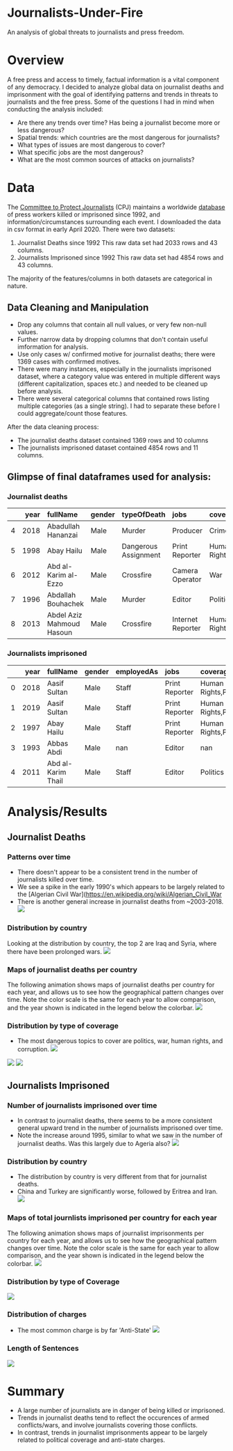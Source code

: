 # Journalists-Under-Fire
An analysis of global threats to journalists and press freedom.

# Overview

A free press and access to timely, factual information is a vital component of any democracy. I decided to analyze global data on journalist deaths and imprisonment with the goal of identifying patterns and trends in threats to journalists and the free press. Some of the questions I had in mind when conducting the analysis included:
- Are there any trends over time? Has being a journalist become more or less dangerous?
- Spatial trends: which countries are the most dangerous for journalists?
- What types of issues are most dangerous to cover?
- What specific jobs are the most dangerous?
- What are the most common sources of attacks on journalists?


# Data 

The [Committee to Protect Journalists](https://cpj.org/) (CPJ) maintains a worldwide [database](https://cpj.org/data/) of press workers killed or imprisoned since 1992, and information/circumstances surrounding each event. I downloaded the data in csv format in early April 2020. There were two datasets:

1) Journalist Deaths since 1992
This raw data set had 2033 rows and 43 columns.
2) Journalists Imprisoned since 1992
This raw data set had 4854 rows and 43 columns. 

The majority of the features/columns in both datasets are categorical in nature. 


## Data Cleaning and Manipulation

- Drop any columns that contain all null values, or very few non-null values.
- Further narrow data by dropping columns that don't contain useful imformation for analysis.
- Use only cases w/ confirmed motive for journalist deaths; there were 1369 cases with confirmed motives.
- There were many instances, especially in the journalists imprisoned dataset, where a category value was entered in multiple different ways (different capitalization, spaces etc.) and needed to be cleaned up before analysis.
- There were several categorical columns that contained rows listing multiple categories (as a single string). I had to separate these before I could aggregate/count those features. 

After the data cleaning process:
- The journalist deaths dataset contained 1369 rows and 10 columns
- The journalists imprisoned dataset contained 4854 rows and 11 columns.


## Glimpse of final dataframes used for analysis:

### Journalist deaths 
|    |   year | fullName                  | gender   | typeOfDeath          | jobs              | coverage                  | mediums        | country     | localOrForeign   | sourcesOfFire        |
|---:|-------:|:--------------------------|:---------|:---------------------|:------------------|:--------------------------|:---------------|:------------|:-----------------|:---------------------|
|  4 |   2018 | Abadullah Hananzai        | Male     | Murder               | Producer          | Crime,Politics,War        | Radio,Internet | Afghanistan | Local            | Political Group      |
|  5 |   1998 | Abay Hailu                | Male     | Dangerous Assignment | Print Reporter    | Human Rights,Politics     | Print          | Ethiopia    | Local            | Government Officials |
|  6 |   2012 | Abd al-Karim al-Ezzo      | Male     | Crossfire            | Camera Operator   | War                       | Internet       | Syria       | Local            | Military Officials   |
|  7 |   1996 | Abdallah Bouhachek        | Male     | Murder               | Editor            | Politics                  | Print          | Algeria     | Local            | nan                  |
|  8 |   2013 | Abdel Aziz Mahmoud Hasoun | Male     | Crossfire            | Internet Reporter | Human Rights,Politics,War | Internet       | Syria       | Local            | Military Officials   |

### Journalists imprisoned 
|    |   year | fullName           | gender   | employedAs   | jobs           | coverage                  | mediums   | country   | localOrForeign   | charges    | lengthOfSentence
|---:|-------:|:-------------------|:---------|:-------------|:---------------|:--------------------------|:----------|:----------|:-----------------|:-----------|:-------------------|
|  0 |   2018 | Aasif Sultan       | Male     | Staff        | Print Reporter | Human Rights,Politics,War | Print     | India     | Local            | Anti-State | Sentence pending   |
|  1 |   2019 | Aasif Sultan       | Male     | Staff        | Print Reporter | Human Rights,Politics,War | Print     | India     | Local            | Anti-State | Sentence pending   |
|  2 |   1997 | Abay Hailu         | Male     | Staff        | Print Reporter | Human Rights,Politics     | Print     | Ethiopia  | Local            | nan        | 0-5 Years          |
|  3 |   1993 | Abbas Abdi         | Male     | nan          | Editor         | nan                       | Print     | Iran      | Local            | nan        | 0-5 Years          |
|  4 |   2011 | Abd al-Karim Thail | Male     | Staff        | Editor         | Politics                  | Internet  | Yemen     | Local            | No Charge  | Not Sentenced      |



# Analysis/Results

## Journalist Deaths 

### Patterns over time
- There doesn't appear to be a consistent trend in the number of journalists killed over time. 
- We see a spike in the early 1990's which appears to be largely related to the [Algerian Civil War](https://en.wikipedia.org/wiki/Algerian_Civil_War
- There is another general increase in journalist deaths from ~2003-2018.
![](images/TotalDeathsVsYear.png)

### Distribution by country
Looking at the distribution by country, the top 2 are Iraq and Syria, where there have been prolonged wars. 
![](images/TotalDeathsByCountry.png)

### Maps of journalist deaths per country
The following animation shows maps of journalist deaths per country for each year, and allows us to see how the geographical pattern changes over time. Note the color scale is the same for each year to allow comparison, and the year shown is indicated in the legend below the colorbar. 
![](images/DeathByCountry.gif)


### Distribution by type of coverage
- The most dangerous topics to cover are politics, war, human rights, and corruption.
![](images/TotalDeathsByCoverage.png)


![](images/TotalDeathsBysourcesOfFire.png)
![](images/TotalDeathsByTypeOfDeath.png)



## Journalists Imprisoned


### Number of journalists imprisoned over time
- In contrast to journalist deaths, there seems to be a more consistent general upward trend in the number of journalists imprisoned over time. 
- Note the increase around 1995, similar to what we saw in the number of journalist deaths. Was this largely due to Ageria also?
![](images/N_ImprisonedByYear.png)


### Distribution by country
- The distribution by country is very different from that for journalist deaths. 
- China and Turkey are significantly worse, followed by Eritrea and Iran.
![](images/N_ImprisonedBycountry.png)


### Maps of total journlists imprisoned per country for each year
The following animation shows maps of journalist imprisonments per country for each year, and allows us to see how the geographical pattern changes over time. Note the color scale is the same for each year to allow comparison, and the year shown is indicated in the legend below the colorbar.
![](images/ImprisonedByCountry.gif)


### Distribution by type of Coverage
![](images/N_ImprisonedBycoverage.png)

### Distribution of charges
- The most common charge is by far 'Anti-State'
![](images/N_ImprisonedBycharges.png)

### Length of Sentences
![](images/N_ImprisonedBylengthOfSentence.png)


# Summary
- A large number of journalists are in danger of being killed or imprisoned.
- Trends in journalist deaths tend to reflect the occurences of armed conflicts/wars, and involve journalists covering those conflicts.
- In contrast, trends in journalist imprisonments appear to be largely related to political coverage and anti-state charges.






